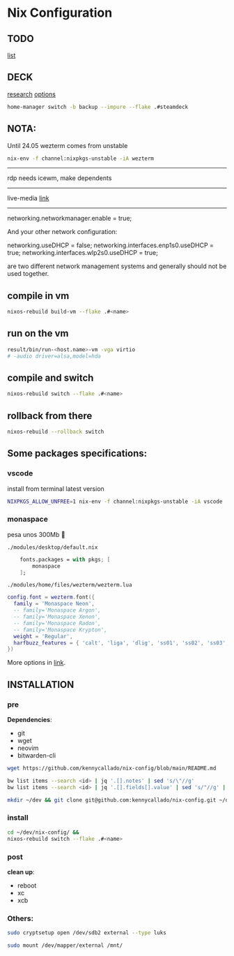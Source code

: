 # Nix Configuration

## TODO

[list](./TODO.md)

## DECK

[research](https://nix-community.github.io/home-manager/index.xhtml#sec-install-standalone)
[options](https://mynixos.com/home-manager/option)

``` bash
home-manager switch -b backup --impure --flake .#steamdeck
```

## NOTA:

Until 24.05 wezterm comes from unstable

``` bash
nix-env -f channel:nixpkgs-unstable -iA wezterm
```

---

rdp needs icewm, make dependents

---

live-media [link](https://hoverbear.org/blog/nix-flake-live-media/)

---

networking.networkmanager.enable = true;

And your other network configuration:

  networking.useDHCP = false;
  networking.interfaces.enp1s0.useDHCP = true;
  networking.interfaces.wlp2s0.useDHCP = true;

are two different network management systems and generally should not be used together.

## compile in vm

``` bash
nixos-rebuild build-vm --flake .#<name>
```

## run on the vm

``` bash
result/bin/run-<host.name>-vm -vga virtio
# -audio driver=alsa,model=hda
```

## compile and switch

``` bash
nixos-rebuild switch --flake .#<name>
```

## rollback from there

``` bash
nixos-rebuild --rollback switch
```

## Some packages specifications:

### vscode

install from terminal latest version

``` bash
NIXPKGS_ALLOW_UNFREE=1 nix-env -f channel:nixpkgs-unstable -iA vscode
```

### monaspace

pesa unos 300Mb 🥲 

`./modules/desktop/default.nix`
``` nix
    fonts.packages = with pkgs; [
        monaspace
    ];
```

`./modules/home/files/wezterm/wezterm.lua`
``` lua
config.font = wezterm.font({
  family = 'Monaspace Neon',
  -- family='Monaspace Argon',
  -- family='Monaspace Xenon',
  -- family='Monaspace Radon',
  -- family='Monaspace Krypton',
  weight = 'Regular',
  harfbuzz_features = { 'calt', 'liga', 'dlig', 'ss01', 'ss02', 'ss03', 'ss04', 'ss05', 'ss06', 'ss07', 'ss08' },
})
```

More options in [link](https://gist.github.com/ErebusBat/9744f25f3735c1e0491f6ef7f3a9ddc3).

## INSTALLATION

### pre

**Dependencies**:
- git
- wget
- neovim
- bitwarden-cli

``` bash
wget https://github.com/kennycallado/nix-config/blob/main/README.md
```

``` bash
bw list items --search <id> | jq '.[].notes' | sed 's/\"//g'
bw list items --search <id> | jq '.[].fields[].value' | sed 's/"//g' | xargs -I][ echo -e ][ > id_ed25519 && chmod 400 id_ed25519
```

``` bash
mkdir ~/dev && git clone git@github.com:kennycallado/nix-config.git ~/dev/nix-config
```

### install

``` bash
cd ~/dev/nix-config/ &&
nixos-rebuild switch --flake .#<name>
```

### post

**clean up**:
- reboot
- xc
- xcb

### Others:

``` bash
sudo cryptsetup open /dev/sdb2 external --type luks

sudo mount /dev/mapper/external /mnt/
```
